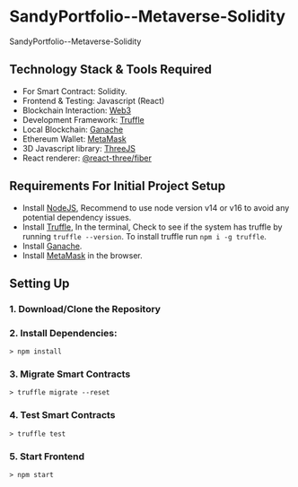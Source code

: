 # SandyPortfolio--Metaverse-Solidity
SandyPortfolio--Metaverse-Solidity
## Technology Stack & Tools Required

- For Smart Contract: Solidity.
- Frontend & Testing: Javascript (React)
- Blockchain Interaction: [Web3](https://web3js.readthedocs.io/en/v1.5.2/)
- Development Framework: [Truffle](https://www.trufflesuite.com/docs/truffle/overview)
- Local Blockchain: [Ganache](https://www.trufflesuite.com/ganache)
- Ethereum Wallet: [MetaMask](https://metamask.io/)
- 3D Javascript library: [ThreeJS](https://threejs.org/docs/index.html)
- React renderer: [@react-three/fiber](https://docs.pmnd.rs/react-three-fiber/getting-started/introduction)

## Requirements For Initial Project Setup
- Install [NodeJS](https://nodejs.org/en/), Recommend to use node version v14 or v16 to avoid any potential dependency issues.
- Install [Truffle](https://www.trufflesuite.com/docs/truffle/overview), In the terminal, Check to see if the system has truffle by running `truffle --version`. To install truffle run `npm i -g truffle`.
- Install [Ganache](https://www.trufflesuite.com/ganache).
- Install [MetaMask](https://metamask.io/) in the browser.

## Setting Up
### 1. Download/Clone the Repository

### 2. Install Dependencies:
`> npm install`

### 3. Migrate Smart Contracts
`> truffle migrate --reset`

### 4. Test Smart Contracts
`> truffle test`

### 5. Start Frontend
`> npm start`
